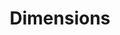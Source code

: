 ---
layout: default
bigquery: https://console.cloud.google.com/bigquery?p=covid-19-dimensions-ai&page=table&d=data&t=publications
contributors: Digital Science, https://www.digital-science.com/
cost: Free for personal, non-commercial use.
description: Dimensions contains more than 100 million publications, ranging from
  articles published in scholarly journals, books and book chapters, to preprints
  and conference proceedings. All publications are contextualized with linked data
  sets, funding, publications, patents, clinical trials, and policy documents. You
  can also view associated categories, funders, institutions, and researcher profiles.
documentation: https://docs.dimensions.ai/bigquery/index.html
last_edit: Mon, 04 Apr 2022 19:04:00 GMT
location: https://www.dimensions.ai/products/free/
maintained_by: Digital Science, https://www.digital-science.com/
schema_fields: '[''end_year'', ''start_year'', ''expiration_year'', ''granted_year'',
  ''metrics'', ''open_access_categories'', ''title'', ''funding_usd'', ''pmid'', ''name'',
  ''ipcr'', ''pages'', ''assignee_countries'', ''publication_ids'', ''funding_cad'',
  ''book_title'', ''arxiv_id'', ''address'', ''relationships'', ''researcher_ids'',
  ''date_print'', ''labels'', ''citations_count'', ''associated_publication_pmid'',
  ''organisation_details'', ''description'', ''volume'', ''acronym'', ''filing_status'',
  ''supporting_grant_ids'', ''filing_year'', ''external_ids'', ''authors'', ''legal_events'',
  ''brief_title'', ''citation_string'', ''end_date'', ''jurisdiction'', ''current_assignee_countries'',
  ''type'', ''original_assignee_countries'', ''associated_grant_ids'', ''mesh_terms'',
  ''acronyms'', ''filing_date'', ''interventions'', ''funder_countries'', ''research_orgs'',
  ''category_icrp_ct'', ''funder_org_state_codes'', ''category_hra'', ''categories'',
  ''repository_url'', ''pmcid'', ''category_for'', ''investigators'', ''funder_org_countries'',
  ''isbn'', ''family_count'', ''book_series_title'', ''inventor_names'', ''category_rcdc'',
  ''category_hrcs_hc'', ''altmetrics'', ''funding_aud'', ''legal_status'', ''reference_ids'',
  ''start_date'', ''acknowledgements'', ''editors'', ''resulting_publication_ids'',
  ''journal_lists'', ''concepts'', ''active_years'', ''category_sdg'', ''granted_date'',
  ''assignee_orgs'', ''cpc'', ''associated_publication_arxiv_id'', ''issue'', ''source_id'',
  ''date_modified'', ''funding_nzd'', ''funding_details'', ''family_members_ids'',
  ''email_address'', ''original_abstract'', ''publication_date'', ''publisher'', ''research_org_city_names'',
  ''license'', ''embargo_date'', ''priority_date'', ''expiration_date'', ''created_date'',
  ''associated_publication_doi'', ''conditions'', ''research_org_state_codes'', ''repository_id'',
  ''id'', ''conference'', ''funder_org'', ''established'', ''family_id'', ''date'',
  ''proceedings_title'', ''associated_publication_id'', ''date_normal'', ''linkout'',
  ''parent_id'', ''application_number'', ''funding_currency'', ''funding_eur'', ''funding_cny'',
  ''original_assignee_orgs'', ''grant_number'', ''cited_by_ids'', ''links'', ''types'',
  ''category_bra'', ''funding_jpy'', ''publication_year'', ''original_assignee'',
  ''research_org_countries'', ''year'', ''language'', ''funder_orgs'', ''registry'',
  ''doi'', ''funder_org_acronyms'', ''journal'', ''phase'', ''aliases'', ''current_assignee'',
  ''research_org_state_names'', ''research_org_country_names'', ''gender'', ''abstract'',
  ''category_hrcs_rac'', ''date_online'', ''foa_number'', ''funding_amount'', ''funding_chf'',
  ''funding_gbp'', ''priority_year'', ''kind'', ''category_icrp_cso'', ''status'',
  ''wikipedia_url'', ''open_access_categories_v2'', ''research_org_cities'', ''mesh_headings'',
  ''citations'', ''repository_name'', ''clinical_trial_ids'', ''category_uoa'', ''original_title'',
  ''date_inserted'', ''subtitles'', ''patent_ids'', ''funder_org_cities'', ''eisbn'',
  ''date_imported_gbq'', ''resulting_publication_doi'', ''current_assignee_orgs'']'
shortname: dimensions
tags:
- scholarly literature
- patents
- funding
- clinical trials
- academic profiles
terms_of_use: 'Use of both the Dimensions COVID-19 dataset and full Dimensions dataset
  are subject to the Dimensions Terms of use: https://www.dimensions.ai/policies-terms-legal '
title: Dimensions
uuid: dcff88bd-fe6b-4fdb-8159-809bf9d7bc1c
---